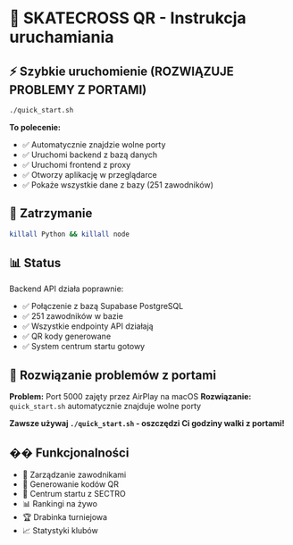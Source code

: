 # 🚀 SKATECROSS QR - Instrukcja uruchamiania

## ⚡ Szybkie uruchomienie (ROZWIĄZUJE PROBLEMY Z PORTAMI)

```bash
./quick_start.sh
```

**To polecenie:**
- ✅ Automatycznie znajdzie wolne porty
- ✅ Uruchomi backend z bazą danych  
- ✅ Uruchomi frontend z proxy
- ✅ Otworzy aplikację w przeglądarce
- ✅ Pokaże wszystkie dane z bazy (251 zawodników)

## 🛑 Zatrzymanie

```bash
killall Python && killall node
```

## 📊 Status

Backend API działa poprawnie:
- ✅ Połączenie z bazą Supabase PostgreSQL
- ✅ 251 zawodników w bazie  
- ✅ Wszystkie endpointy API działają
- ✅ QR kody generowane
- ✅ System centrum startu gotowy

## 🔧 Rozwiązanie problemów z portami

**Problem:** Port 5000 zajęty przez AirPlay na macOS
**Rozwiązanie:** `quick_start.sh` automatycznie znajduje wolne porty

**Zawsze używaj `./quick_start.sh` - oszczędzi Ci godziny walki z portami!**

## �� Funkcjonalności

- 👥 Zarządzanie zawodnikami
- 🔲 Generowanie kodów QR
- 🏁 Centrum startu z SECTRO
- 📊 Rankingi na żywo  
- 🏆 Drabinka turniejowa
- 📈 Statystyki klubów
